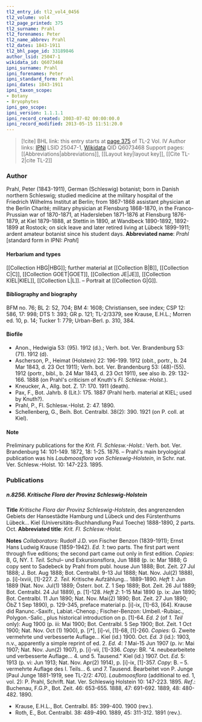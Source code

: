 ```yaml
---
tl2_entry_id: tl2_vol4_0456
tl2_volume: vol4
tl2_page_printed: 375
tl2_surname: Prahl
tl2_forenames: Peter
tl2_name_abbrev: Prahl
tl2_dates: 1843-1911
tl2_bhl_page_id: 33189846
author_lsid: 25047-1
wikidata_id: Q6073468
ipni_surname: Prahl
ipni_forenames: Peter
ipni_standard_form: Prahl
ipni_dates: 1843-1911
ipni_taxon_scope: 
- Botany
- Bryophytes
ipni_geo_scope: 
ipni_version: 1.1.1.1
ipni_record_created: 2003-07-02 00:00:00.0
ipni_record_modified: 2013-05-15 11:51:20.0
---
```


> [!cite] BHL link: this entry starts at [page 375](https://www.biodiversitylibrary.org/page/33189846) of TL-2 Vol. IV
> Author links: [IPNI](https://www.ipni.org/a/25047-1) LSID 25047-1, [Wikidata](https://www.wikidata.org/wiki/Q6073468) QID Q6073468
> Support pages: [[Abbreviations|abbreviations]], [[Layout key|layout key]], [[Cite TL-2|cite TL-2]]

### Author

Prahl, Peter (1843-1911), German (Schleswig) botanist; born in Danish northern Schleswig; studied medicine at the military hospital of the Friedrich Wilhelms Institut at Berlin; from 1867-1868 assistant physician at the Berlin Charité; military physician at Flensburg 1868-1870, in the Franco-Prussian war of 1870-1871, at Hadersleben 1871-1876 at Flensburg 1876-1879, at Kiel 1879-1888, at Stettin in 1890, at Wandbeck 1890-1892, 1892-1899 at Rostock; on sick leave and later retired living at Lübeck 1899-1911; ardent amateur botanist since his student days. 
**Abbreviated name**: *Prahl* \[standard form in IPNI: *Prahl*\]

#### Herbarium and types

[[Collection HBG|HBG]]; further material at [[Collection B|B]], [[Collection C|C]], [[Collection GOET|GOET]], [[Collection JE|JE]], [[Collection KIEL|KIEL]], [[Collection L|L]]. – Portrait at [[Collection G|G]].

#### Bibliography and biography

BFM no. 76; BL 2: 52, 704; BM 4: 1608; Christiansen, see index; CSP 12: 586, 17: 998; DTS 1: 393; GR p. 121; TL-2/3379, see Krause, E.H.L.; Morren ed. 10, p. 14; Tucker 1: 779; Urban-Berl. p. 310, 384.

#### Biofile

- Anon., Hedwigia 53: (95). 1912 (d.).; Verh. bot. Ver. Brandenburg 53: (71). 1912 (d).
- Ascherson, P., Heimat (Holstein) 22: 196-199. 1912 (obit., portr., b. 24 Mar 1843, d. 23 Oct 1911); Verh. bot. Ver. Brandenburg 53: (48)-(55). 1912 (portr., bibl., b. 24 Mar 1843, d. 23 Oct 1911), see also ib. 29: 132-166. 1888 (on Prahl's criticism of Knuth's *Fl. Schlesw.-Holst.*).
- Kneucker, A., Allg. bot. Z. 17: 170. 1911 (death).
- Pax, F., Bot. Jahrb. 8 (Lit.): 175. 1887 (Prahl herb. material at KIEL; used by Knuth?).
- Prahl, P., Fl. Schlesw.-Holst. 2: 47. 1890.
- Schellenberg, G., Beih. Bot. Centralbl. 38(2): 390. 1921 (on P. coll. at Kiel).

#### Note

Preliminary publications for the *Krit. Fl. Schlesw.-Holst.*: Verh. bot. Ver. Brandenburg 14: 101-149. 1872, 18: 1-25. 1876. – Prahl's main bryological publication was his *Laubmoosflora von Schleswig-Holstein*, in Schr. nat. Ver. Schlesw.-Holst. 10: 147-223. 1895.

### Publications

##### n.8256. Kritische Flora der Provinz Schleswig-Holstein

**Title**
*Kritische Flora der Provinz Schleswig-Holstein*, des angrenzenden Gebiets der Hansestädte Hamburg und Lübeck und des Fürstenthums Lübeck... Kiel (Universitäts-Buchhandlung Paul Toeche) 1888-1890, 2 parts. Oct.
**Abbreviated title**: *Krit. Fl. Schlesw.-Holst.*

**Notes**
*Collaborators*: Rudolf J.D. von Fischer Benzon (1839-1911); Ernst Hans Ludwig Krause (1859-1942).
*Ed. 1*: two parts. The first part went through five editions; the second part came out only in first edition. *Copies*: B, G, NY.
*1. Teil.* Schul– und Exkursionsflora, Jun 1888 (p. ix: Mar 1888; G copy sent to Sadebeck by Prahl from publ. house Jun 1888; Bot. Zeit. 27 Jul 1888; J. Bot. Aug 1888; Bot. Centralbl. 9-13 Jul 1888; Nat. Nov. Jul(2) 1888), p. \[i\]-lxviii, \[1\]-227.
*2. Teil.* Kritische Aufzählung... 1889-1890.
*Heft 1*: Jun 1889 (Nat. Nov. Jul(1) 1889; Österr. bot. Z. 1 Sep 1889; Bot. Zeit. 26 Jul 1889; Bot. Centralbl. 24 Jul 1889), p. \[1\]-128.
*Heft 2*: 1-15 Mai 1890 (p. ix: Jan 1890; Bot. Centralbl. 11 Jun 1890; Nat. Nov. Mai(2) 1890; Bot. Zeit. 27 Jun 1890; ÖbZ 1 Sep 1890), p. 129-345, preface material p. \[i\]-ix, \[1\]-63, \[64\].
Krause did Ranunc.-Saxifr., Labiat.-Chenop.; Fischer-Benzon: Umbell.-Rubiac., Polygon.-Salic., plus historical introduction on p. \[1\]-64.
*Ed. 2* (of *1. Teil* only): Aug 1900 (p. iii: Mai 1900; Bot. Centralbl. 5 Sep 1900; Bot. Zeit. 1 Oct 1900; Nat. Nov. Oct (1) 1900), p. \[i\*\], \[i\]-vi, \[1\]-68, \[1\]-260. *Copies*: G. Zweite vermehrte und verbesserte Auflage... Kiel (id.) 1900. Oct.
*Ed. 3* (id.): 1903, n.v., apparently a simple reprint of ed. 2.
*Ed. 4*: *1* Mai-15 Jun 1907 (p. iv: Mai 1907; Nat. Nov. Jun(2) 1907), p. \[i\]-vii, \[1\]-336.
*Copy*: BR. "4. neubearbeitete und verbesserte Auflage... 4. und 5. Tausend." Kiel (id.) 1907. Oct.
*Ed*. 5: 1913 (p. vi: Jun 1913; Nat. Nov. Apr(2) 1914), p. \[i\]-ix, \[1\]-357. *Copy*: B. – 5. vermehrte Auflage des I. Teils... 6. und 7. Tausend. Bearbeitet von P. Junge \[Paul Junge 1881-1919, see TL-2/2: 470\].
*Laubmoosflora* (additional to ed. 1, vol. 2): P. Prahl, Schrift. Nat. Ver. Schleswig Holstein 10: 147-223. 1895.
*Ref*.: Buchenau, F.G.P., Bot. Zeit. 46: 653-655. 1888, 47: 691-692. 1889, 48: 480-482. 1890.
- Krause, E.H.L., Bot. Centralbl. 85: 399-400. 1900 (rev.).
- Roth, E., Bot. Centralbl. 38: 489-490. 1889, 45: 311-312. 1891 (rev.).

